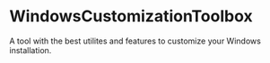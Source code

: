 # WindowsCustomizationToolbox
A tool with the best utilites and features to customize your Windows installation.
